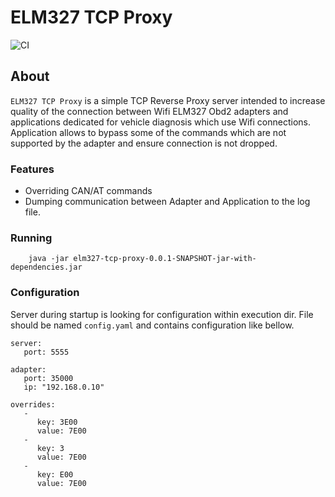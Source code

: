 # ELM327 TCP Proxy

![CI](https://github.com/tzebrowski/Elm327TcpProxy/workflows/Build/badge.svg?branch=main)

## About

`ELM327 TCP Proxy` is a simple TCP Reverse Proxy server intended to increase quality of the connection between Wifi ELM327 Obd2 adapters and applications dedicated for vehicle diagnosis which use Wifi connections.
Application allows to bypass some of the commands which are not supported by the adapter and ensure connection is not dropped. 

### Features

* Overriding CAN/AT commands
* Dumping communication between Adapter and Application to the log file.


### Running

```
	java -jar elm327-tcp-proxy-0.0.1-SNAPSHOT-jar-with-dependencies.jar
```


### Configuration

Server during startup is looking for configuration within execution dir. File should be named `config.yaml` and contains configuration like bellow.

```
server:
   port: 5555
   
adapter:
   port: 35000
   ip: "192.168.0.10"
    
overrides:
   - 
      key: 3E00 
      value: 7E00
   - 
      key: 3 
      value: 7E00
   - 
      key: E00 
      value: 7E00
```      